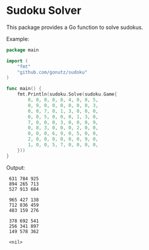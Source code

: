 Sudoku Solver
=============

This package provides a Go function to solve sudokus.

Example:

```Go
package main

import (
	"fmt"
	"github.com/gonutz/sudoku"
)

func main() {
	fmt.Println(sudoku.Solve(sudoku.Game{
		0, 0, 0, 0, 8, 4, 0, 0, 5,
		0, 9, 0, 0, 0, 0, 0, 0, 3,
		0, 0, 7, 0, 1, 3, 0, 0, 0,
		0, 0, 5, 0, 0, 0, 1, 3, 0,
		7, 0, 0, 0, 3, 0, 0, 0, 9,
		0, 8, 3, 0, 0, 0, 2, 0, 0,
		0, 0, 0, 6, 9, 0, 5, 0, 0,
		2, 0, 0, 0, 0, 0, 0, 9, 0,
		1, 0, 0, 5, 7, 0, 0, 0, 0,
	}))
}
```

Output:

```
 631 784 925
 894 265 713
 527 913 684

 965 427 138
 712 836 459
 483 159 276

 378 692 541
 256 341 897
 149 578 362

 <nil>
```